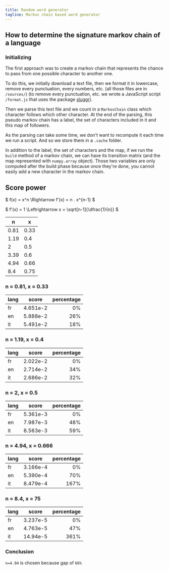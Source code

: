 ```yaml
---
title: Random word generator
tagline: Markov chain based word generator
---
```


## How to determine the signature markov chain of a language

### Initializing

The first approach was to create a markov chain that represents the chance to pass from one possible character to another one.

To do this, we initially download a text file, then we format it in lowercase, remove every punctuation, every numbers, etc. (all those files are in `/sources/`) (to remove every punctuation, etc. we wrote a JavaScript script `/format.js` that uses the package [sluggr](https://www.npmjs.com/package/sluggr)).

Then we parse this text file and we count in a `MarkovChain` class which character follows which other character. At the end of the parsing, this pseudo markov chain has a label, the set of characters included in it and this map of followers.

As the parsing can take some time, we don't want to recompute it each time we run a script. And so we store them in a `.cache` folder.

In addition to the label, the set of characters and the map, if we run the `build` method of a markov chain, we can have its transition matrix (and the map represented with `numpy.array` object). Those two variables are only computed after the build phase because once they're done, you cannot easily add a new character in the markov chain.

## Score power

$ f(x) = x^n \Rightarrow f'(x) = n . x^{n-1} $

$ f'(x) = 1 \Leftrightarrow x = \sqrt[n-1]{\dfrac{1}{n}} $

| n    | x    |
| ---- | ---- |
| 0.81 | 0.33 |
| 1.19 | 0.4  |
| 2    | 0.5  |
| 3.39 | 0.6  |
| 4.94 | 0.66 |
| 8.4  | 0.75 |

### n = 0.81, x = 0.33

| lang |  score   | percentage |
| :--- | :------: | ---------: |
| fr   | 4.651e-2 |         0% |
| en   | 5.888e-2 |        26% |
| it   | 5.491e-2 |        18% |

### n = 1.19, x = 0.4

| lang |  score   | percentage |
| :--- | :------: | ---------: |
| fr   | 2.022e-2 |         0% |
| en   | 2.714e-2 |        34% |
| it   | 2.686e-2 |        32% |

### n = 2, x = 0.5

| lang |  score   | percentage |
| :--- | :------: | ---------: |
| fr   | 5.361e-3 |         0% |
| en   | 7.987e-3 |        48% |
| it   | 8.563e-3 |        59% |

### n = 4.94, x = 0.666

| lang |  score   | percentage |
| :--- | :------: | ---------: |
| fr   | 3.166e-4 |         0% |
| en   | 5.390e-4 |        70% |
| it   | 8.479e-4 |       167% |

### n = 8.4, x = 75

| lang |  score   | percentage |
| :--- | :------: | ---------: |
| fr   | 3.237e-5 |         0% |
| en   | 4.763e-5 |        47% |
| it   | 14.94e-5 |       361% |

### Conclusion

`n=4.94` is chosen because gap of `66%`
